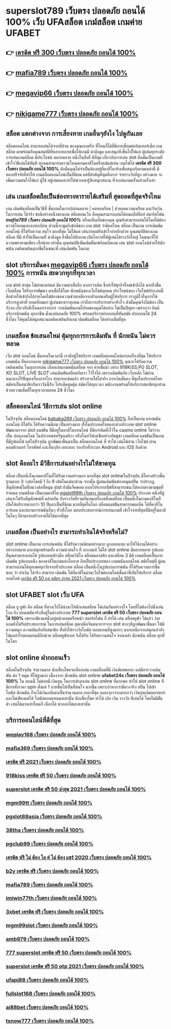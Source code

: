# superslot789 เว็บตรง ปลอดภัย ถอนได้ 100% เว็บ UFAสล็อต   เกม์สล็อต เกมค่าย UFABET

## 👉 [เครดิต ฟรี 300 เว็บตรง ปลอดภัย ถอนได้ 100%](https://ufastar365.77m.io)
## 👉 [mafia789 เว็บตรง ปลอดภัย ถอนได้ 100%](https://ufa877.io1.me)
## 👉 [megavip66 เว็บตรง ปลอดภัย ถอนได้ 100%](https://ufastar356.io1.me)
## 👉 [nikigame777 เว็บตรง ปลอดภัย ถอนได้ 100%](https://ufabet.io1.me)

## สล็อต แตกต่างจาก การเสี่ยงทาย เกมอื่นๆยังไง ไปดูกันเลย

 สล็อตออนไลน์ สามารถเล่นได้จากที่บ้าน ของคุณเองหรือ ที่ไหนก็ได้ที่มีการเชื่อมต่ออินเทอร์เน็ต เกมสล็อต  มาพร้อมกับคุณสมบัติที่หลากหลายเพื่อให้เกมมี น่าดึงดูด และสนุกยิ่งขึ้นไปให้แก่ ผู้เล่นทุกระดับ การเล่นเกมสล็อต  มีประโยชน์ หลากหลาย หนึ่งในสิ่งที่ ดีที่สุด เกี่ยวกับการเล่น slot คือมันเป็นเกมที่ เข้าใจวิธีเล่นได้ทันที ทุกคนสามารถดาวน์โหลดเกมคาสิโนหรือแม้แต่เล่น เกมไพ่ได้ **เครดิต ฟรี 300 เว็บตรง ปลอดภัย ถอนได้ 100%** ดังนั้นคุณไม่จำเป็นต้องอยู่ที่คาสิโนจริงเพื่อสนุกกับเกมเหล่านี้ มีหลายปัจจัยที่ทำให้ เกมสล็อตออนไลน์เป็นที่นิยม แต่ที่สำคัญที่สุดคือการ จ่ายรางวัลที่สูง อย่างมาก จะ เพิ่มความสนใจให้แก่ ผู้ใช้ อยู่เสมอและทำให้พวกเขารู้สึกสนุกสนาน ที่จะเล่นเกมครั้งแล้วครั้งเล่า


## เล่น เกมสล็อตถือเป็นช่องทางหารายได้เสริมที่ สุดยอดที่สุดจริงไหม

เกม เดิมพันสล็อตเป็นวิธีที่ ชั้นยอดในการ{ผ่อนคลาย | คลายเครียด | ช่วยลดความเครียด และรับเงินในการเล่น ได้จริง ข้อดีอย่างหนึ่งของเกม สล็อตบนเว็บ คือคุณสามารถเล่นได้บนแล็ปท็อป สมาร์ทโฟน ***mafia789 เว็บตรง ปลอดภัย ถอนได้ 100%*** หรือแท็บเล็ตของคุณ คุณยังสามารถเล่นได้โดยไม่ต้องดาวน์โหลดและลงทะเบียน ส่วนนี้จะพูดถึงข้อดีของ เกม slot ว่าดีแค่ไหน  สล็อต เป็นเกม  การเดิมพันออนไลน์ ที่ได้รับความ สนใจ มากที่สุด  ไม่ได้แค่ เล่นง่ายแต่ยังเข้าใจง่ายอีกด้วย คุณสมบัติของเกมสล็อต ที่มี ทำให้เป็นเกมที่ น่าดึงดูด ยิ่งขึ้นไปอีกเกม เปิดโอกาสให้ผู้เล่นได้รางวัลใหญ่ ในขณะที่ใช้ความพยายามเพียง เล็กน้อย เท่านั้น คุณสมบัติเพิ่มเติมที่มาพร้อมกับเกม เล่น slot ออนไลน์ช่วยให้นักพนัน เพลิดเพลินมากขึ้นในขณะที่ เล่นเดิมพัน ในเกม


##  slot  บริการมั่นคง [megavip66 เว็บตรง ปลอดภัย ถอนได้ 100%](https://ufabet.io1.me) การพนัน  สะดวกทุกที่ทุกเวลา

 เกม slot ล่าสุด ไม่ผ่านเอเย่นต์ มีความน่าเชื่อถือ มากกว่าเดิม ซึ่งทำให้ธุรกิจใหม่เข้าถึงได้ มากยิ่งขึ้น เว็บสล็อต ได้รับการพัฒนา มาเพื่อใช้โดย นักพนันของเว็บไซต์ทุกคน ประโยชน์ของ เว็บไซต์ประเภทนี้คือช่วยให้เข้าถึงได้ง่ายโดยไม่ต้องขอความช่วยเหลือจากตัวแทนหรือผู้ให้บริการ เราภูมิใจในการให้บริการลูกค้าที่ ยอดเยี่ยมแก่ ผู้เล่นของเราทุกคน เราถือการบริการอย่างจริงใจ ดังนั้นคุณจึงไม่ต้อง เป็นกังวล เกี่ยวกับสิ่งใดนอกจากการ วางเดิมพันเกมโปรดของคุณได้อย่าง ไม่เป็นปัญหา เพราะเรา ยินดีบริการนักพนัน ทุกอาชีพ มั่งคงปลอดภัย 100% พร้อมบริการฝากถอนที่ทันสมัย ฝากถอนได้  24 ชั่วโมง ให้คุณได้สนุกสนานเพลิดเพลินกับเกม  เดิมพันสล็อต  ได้อย่างเต็มที่สุด


##  เกมสล็อต  ข้อเสนอใหม่  คุ้มทุกการการเดิมพัน ที่ นักพนัน ไม่ควรพลาด

เว็บ  slot ออนไลน์  ชั้นยอดในเวลานี้ เราคือผู้ให้บริการ เกมสล็อตออนไลน์ครบเครื่องที่สุด  ให้บริการ เกมพนัน ที่หลากหลาย [nikigame777 เว็บตรง ปลอดภัย ถอนได้ 100%](https://heylink.me/madam168) คุณจะได้รับความ เพลิดเพลิน ในทุกการเล่น เลือกเล่นเกมพนันสล็อต จาก ค่ายชั้นนำ อย่าง 918KiSS,PG SLOT, XO SLOT, LIVE SLOT  เล่นเดิมพันสล็อตกับเรา ไว้ใจได้  เพราะเดิมพันกับ เว็บหลัก ไม่ผ่าน คนกลางไร้ปัญหาเรื่องการโกง  สามารถเล่นแล้ว สร้างรายได้ได้จริง การเงินมั่นคง ที่สุดในประเทศไทย สมัครเป็นสมาชิกกับเราวันนี้รับ  โปรเด็ดสุดคุ้ม  สมัครได้ทุกเวลา พนักงานพร้อมให้บริการสมาชิกทุกท่านด้วยความเต็มที่ในทุกเวลาตลอด 24 ชั่วโมง


## สล็อตออนไลน์  วิธีการเล่น slot online 

ในปัจจุบัน สล็อตออนไลน์ [bababa289 เว็บตรง ปลอดภัย ถอนได้ 100%](https://ufabet-auto.io1.me) ถือเป็นเกม แทงพนันออนไลน์ ที่ได้รับ  ได้รับความนิยม เป็นอย่างมาก ทั้งในประเทศไทยและต่างประเทศ slot online พัฒนามาจาก  slot  แมชชีน ที่มีอยู่ในคาสิโนออนไลน์   ที่มีการติดตั้งไว้ใน casino online   ไม่ว่าจะเป็น บ่อนออนไลน์ ในประเทศสหรัฐอเมริกา หรือในทวีปเอเชียอย่างกัมพูชา  เกมสล็อต แมชชีนเป็นเกมที่มีรูปผลไม้ แต่ในปัจจุบัน  ถูกพัฒนาขึ้นมาเป็น สล็อตออนไลน์  ที่ ทำได้ เล่นได้ผ่าน เว็บไซต์  ผ่านคอมพิวเตอร์ โทรศัพท์  และอื่นๆอีก เยอะแยะ รองรับทั้งระบบ Android และ iOS อีกด้วย


##  slot  คืออะไร มีวิธีการเล่นอย่างไรไม่ให้ขาดทุน

 สล็อต เป็นหนึ่งในเกมคาสิโนที่ได้รับความอย่างมาก มากที่สุด  slot onlineในปัจจุบัน มีโครงสร้างพื้นฐานแบบ 3 วงล้อโดยมี 1 ถึง 9 เส้นในแต่ละม้วน จากนั้น ผู้เล่นเดิมพันต้องหมุนสปิน ว่าปรากฏสัญลักษณ์ใดที่บนวงล้อที่หมุน  slot ยังมีแจ็คพอต แบบโปรเกรสซีฟที่สามารถชนะได้หากตรงตามชุดที่กำหนด เกมสล็อต เป็นเกมคาสิโน [pgslot99th เว็บตรง ปลอดภัย ถอนได้ 100%](https://heylink.me/madam168) ประเภท หนึ่งที่ผู้เล่นจะได้รับสัญลักษณ์ที่ คล้ายกัน กับรางวัลที่รวมกันบนเครื่องสล็อตสล็อต เป็นหนึ่งในเกมคาสิโนที่ เปิดให้บริการมากกว่า 10 ปีและเป็นที่นิยม มากที่สุดในโลก สล็อตแมชชีนสามารถพบเห็น ได้ที่คาสิโน อาร์เคด และสถานการพนันอื่นๆ ทั่วทั้งโลก มอบประสบการณ์การเล่นเกมที่ เข้าใจง่ายที่สุดที่มีอยู่ในคาสิโนใดๆ ก็สามารถสร้างรายได้ได้มากที่สุด 

##  เกมสล็อต เป็นอย่างไร สามารถทำเงินได้จริงหรือไม่?

 slot online เป็นเกม การเล่นพนัน ที่ได้รับความนิยมอย่างมาก  ถูกออกแบบ มาให้ใช้งานได้อย่าง อย่างง่ายดาย และสนุกพร้อมทั้ง  ความน่าสนใจ ที่ กะเกณฑ์ ไม่ได้  slot online มีหลากหลาย รูปแบบ  ที่คุณสามารถเล่นได้ รูปแบบหลักๆคือ  สล็อตวิดีโอ สล็อตคลาสสิก และสล็อต 3 มิติ เกมสล็อตเป็นการ เดิมพัน  รูปแบบหนึ่ง ของคาสิโนเกมแห่งโอกาส ถือเป็นประเภทของ  เกมพนันออนไลน์ สมัยใหม่ที่ ผู้คน สามารถเล่นได้ทุกเพศทุกวัยจากทั่วประเทศ   สล็อต  เป็นหนึ่งในรูปแบบการพนัน ที่ได้รับความการชื่นชอบ  ว่า ทำเงิน ได้จริง สามารถ เดิมพัน ได้ที่คาสิโนผ่านเว็บไซต์ออนไลน์ชั้นนำที่เปิดให้บริการ สล็อตออนไลน์ 
 [เครดิต ฟรี 50 แค่ สมัคร ล่าสุด 2021 เว็บตรง ปลอดภัย ถอนได้ 100%](https://ufastar356.77m.io)

##  slot UFABET  slot   เว็บ UFA

สล็อต ยู ยูฟ่า คือ สล็อต ที่ทางเว็ปได้นำมาให้นักเล่นสล็อต  ได้เล่นกันอย่างจุใจ โดยที่ไม่ต้องไปนั่งเล่นไกล ถึง บ่อนพนันจริงที่อยู่ในต่างประเทศ **777 superslot เครดิต ฟรี 50 เว็บตรง ปลอดภัย ถอนได้ 100%** เพราะเพียงแค่นั่งอยู่หน้าคอมหรือหน้า สมาร์ทโฟน ก็ ทำได้ เล่น สล็อตยูฟ่า ได้แล้ว  ง่าย  แถมยังได้รับประสบการณ์ ในการเล่นสล็อต สุดเหนือจินตนาการจาก slot ต่างๆที่ถูกพัฒนาขึ้นมา ให้มีความสนุก ความบันเทิงกับสมาชิก   ทั้งยังให้รางวัลโบนัส ตอบแทนที่สูงมากๆ นอกเหนือจากสนุกแล้วยังได้ผลกำไรตอบแทนดีอีกด้วย สล็อตยูฟ่าเบท  จึงได้รับ ได้รับความสนใจ จากเหล่า นักพนัน สล็อต  ทุกที่ในโลก


##  slot online  ฝากถอนเร็ว 

 สล็อตในปัจจุบัน   จำนวนมาก นักเสี่ยงโชคจะเลือกเล่น  เกมสล็อตที่มี เงินพิเศษเยอะ แต่มีการวางเดิมพัน ต่อ 1 หมุน  ที่ไม่สูงมาก เนื่องจาก นักพนัน  slot online **ufabet24s เว็บตรง ปลอดภัย ถอนได้ 100%** ใน ตอนนี้  ไม่ค่อยมี เงินทุน ในการเข้ามาเล่น slot online ที่มากพอ ทำให้ slot online ที่มีการตั้งราคา  spin ตั้งแต่ 1 บาทขึ้นไปเป็นที่สนใจ มากขึ้น เพราะถ้าหากว่ามีดวงจริง  สปิน ไปเข้า โบนัส  นักพนัน ก็จะได้เงินกลับมาเป็นจำนวนมาก เยอะที่สุด  เผลอๆอาจจะมากกว่า  เงินทุนเดิมหลายเท่า และไม่เพียงแต่ได้ โบนัสตอบแทนมาเท่านั้น  นักเสี่ยงโชค ทำได้  เบิก เงิน รางวัล ที่เล่นได้ โดยไม่มีขั้นต่ำ  เล่นได้มากเท่าไหนก็ เลือกได้  นำออกได้มากเท่านั้น


## บริการออนไลน์ที่ดีที่สุด

### [weplay168 เว็บตรง ปลอดภัย ถอนได้ 100%](https://atom.io/themes/slot8000%20เว็บตรง%20ปลอดภัย%20ถอนได้%20100%)
### [mafia369 เว็บตรง ปลอดภัย ถอนได้ 100%](https://atom.io/themes/mgm99f1%20เว็บตรง%20ปลอดภัย%20ถอนได้%20100%)
### [เครดิต ฟรี 2021 เว็บตรง ปลอดภัย ถอนได้ 100%](https://atom.io/themes/superslot333%20เว็บตรง%20ปลอดภัย%20ถอนได้%20100%)
### [918kiss เครดิต ฟรี 50 เว็บตรง ปลอดภัย ถอนได้ 100%](https://atom.io/themes/b2y%20เครดิต%20ฟรี%20เว็บตรง%20ปลอดภัย%20ถอนได้%20100%)
### [superslot เครดิต ฟรี 50 ล่าสุด 2021 เว็บตรง ปลอดภัย ถอนได้ 100%](https://atom.io/themes/mafia789%20เว็บตรง%20ปลอดภัย%20ถอนได้%20100%)
### [mgm99tt เว็บตรง ปลอดภัย ถอนได้ 100%](https://atom.io/themes/3xbet%20เครดิต%20ฟรี%20เว็บตรง%20ปลอดภัย%20ถอนได้%20100%)
### [pgslot88asia เว็บตรง ปลอดภัย ถอนได้ 100%](https://atom.io/themes/เค%20ดิ%20ต%20ฟรี%20100%20เว็บตรง%20ปลอดภัย%20ถอนได้%20100%)
### [38tha เว็บตรง ปลอดภัย ถอนได้ 100%](https://atom.io/themes/mgm99you%20เว็บตรง%20ปลอดภัย%20ถอนได้%20100%)
### [pgclub99 เว็บตรง ปลอดภัย ถอนได้ 100%](https://atom.io/themes/sohan69%20เว็บตรง%20ปลอดภัย%20ถอนได้%20100%)
### [เครดิต ฟรี ไม่ ต้อง ไล ค์ ไม่ ต้อง แชร์ 2020 เว็บตรง ปลอดภัย ถอนได้ 100%](https://atom.io/themes/slotgame66666%20เว็บตรง%20ปลอดภัย%20ถอนได้%20100%)
### [b2y เครดิต ฟรี เว็บตรง ปลอดภัย ถอนได้ 100%](https://atom.io/themes/1668sagame%20เว็บตรง%20ปลอดภัย%20ถอนได้%20100%)
### [mafia789 เว็บตรง ปลอดภัย ถอนได้ 100%](https://atom.io/themes/38tha%20เว็บตรง%20ปลอดภัย%20ถอนได้%20100%)
### [imiwin77th เว็บตรง ปลอดภัย ถอนได้ 100%](https://atom.io/themes/mgm191%20เว็บตรง%20ปลอดภัย%20ถอนได้%20100%)
### [3xbet เครดิต ฟรี เว็บตรง ปลอดภัย ถอนได้ 100%](https://atom.io/themes/369%20superslot%20เว็บตรง%20ปลอดภัย%20ถอนได้%20100%)
### [mgm99slot เว็บตรง ปลอดภัย ถอนได้ 100%](https://atom.io/themes/weplay168%20เว็บตรง%20ปลอดภัย%20ถอนได้%20100%)
### [amb979 เว็บตรง ปลอดภัย ถอนได้ 100%](https://atom.io/themes/sagame6699%20บา%20คา%20ร่า%20เว็บตรง%20ปลอดภัย%20ถอนได้%20100%)
### [777 superslot เครดิต ฟรี 50 เว็บตรง ปลอดภัย ถอนได้ 100%](https://atom.io/themes/mafia%20เครดิต%20ฟรี%2050%20ล่าสุด%20เว็บตรง%20ปลอดภัย%20ถอนได้%20100%)
### [superslot เครดิต ฟรี 50 otp 2021 เว็บตรง ปลอดภัย ถอนได้ 100%](https://atom.io/themes/m98%20เครดิต%20ฟรี%20เว็บตรง%20ปลอดภัย%20ถอนได้%20100%)
### [ufapj88 เว็บตรง ปลอดภัย ถอนได้ 100%](https://atom.io/themes/fhm789%20เว็บตรง%20ปลอดภัย%20ถอนได้%20100%)
### [fullslot168 เว็บตรง ปลอดภัย ถอนได้ 100%](https://atom.io/themes/slot777%20ฟรี%20เครดิต%20เว็บตรง%20ปลอดภัย%20ถอนได้%20100%)
### [ai88bet เว็บตรง ปลอดภัย ถอนได้ 100%](https://atom.io/themes/เครดิต%20ฟรี%20ไม่มี%20เงื่อนไข%202021%20ล่าสุด%20เว็บตรง%20ปลอดภัย%20ถอนได้%20100%)
### [tsnow777 เว็บตรง ปลอดภัย ถอนได้ 100%](https://atom.io/themes/mm88soul%20เว็บตรง%20ปลอดภัย%20ถอนได้%20100%)